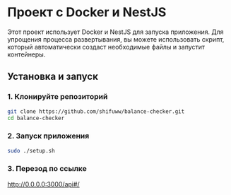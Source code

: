 # Проект с Docker и NestJS

Этот проект использует Docker и NestJS для запуска приложения. Для упрощения процесса развертывания, вы можете использовать скрипт, который автоматически создаст необходимые файлы и запустит контейнеры.

## Установка и запуск

### 1. Клонируйте репозиторий

```bash
git clone https://github.com/shifuww/balance-checker.git
cd balance-checker
```

### 2. Запуск приложения
```bash 
sudo ./setup.sh
```

### 3. Перезод по ссылке
http://0.0.0.0:3000/api#/
